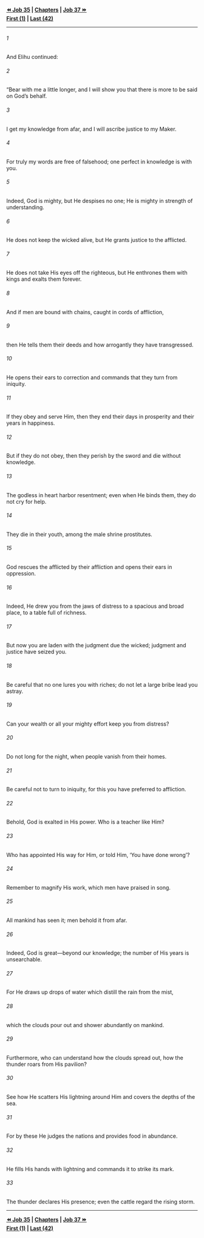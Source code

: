   
**[⏪ Job 35](./Job%2035.md) | [Chapters](./_index.md) | [Job 37 ⏩](./Job%2037.md)**  
**[First (1)](./Job%201.md) | [Last (42)](./Job%2042.md)**  
  
---  
  
###### 1  
And Elihu continued:  
  
###### 2  
“Bear with me a little longer, and I will show you that there is more to be said on God’s behalf.  
  
###### 3  
I get my knowledge from afar, and I will ascribe justice to my Maker.  
  
###### 4  
For truly my words are free of falsehood; one perfect in knowledge is with you.  
  
###### 5  
Indeed, God is mighty, but He despises no one; He is mighty in strength of understanding.  
  
###### 6  
He does not keep the wicked alive, but He grants justice to the afflicted.  
  
###### 7  
He does not take His eyes off the righteous, but He enthrones them with kings and exalts them forever.  
  
###### 8  
And if men are bound with chains, caught in cords of affliction,  
  
###### 9  
then He tells them their deeds and how arrogantly they have transgressed.  
  
###### 10  
He opens their ears to correction and commands that they turn from iniquity.  
  
###### 11  
If they obey and serve Him, then they end their days in prosperity and their years in happiness.  
  
###### 12  
But if they do not obey, then they perish by the sword and die without knowledge.  
  
###### 13  
The godless in heart harbor resentment; even when He binds them, they do not cry for help.  
  
###### 14  
They die in their youth, among the male shrine prostitutes.  
  
###### 15  
God rescues the afflicted by their affliction and opens their ears in oppression.  
  
###### 16  
Indeed, He drew you from the jaws of distress to a spacious and broad place, to a table full of richness.  
  
###### 17  
But now you are laden with the judgment due the wicked; judgment and justice have seized you.  
  
###### 18  
Be careful that no one lures you with riches; do not let a large bribe lead you astray.  
  
###### 19  
Can your wealth or all your mighty effort keep you from distress?  
  
###### 20  
Do not long for the night, when people vanish from their homes.  
  
###### 21  
Be careful not to turn to iniquity, for this you have preferred to affliction.  
  
###### 22  
Behold, God is exalted in His power. Who is a teacher like Him?  
  
###### 23  
Who has appointed His way for Him, or told Him, ‘You have done wrong’?  
  
###### 24  
Remember to magnify His work, which men have praised in song.  
  
###### 25  
All mankind has seen it; men behold it from afar.  
  
###### 26  
Indeed, God is great—beyond our knowledge; the number of His years is unsearchable.  
  
###### 27  
For He draws up drops of water which distill the rain from the mist,  
  
###### 28  
which the clouds pour out and shower abundantly on mankind.  
  
###### 29  
Furthermore, who can understand how the clouds spread out, how the thunder roars from His pavilion?  
  
###### 30  
See how He scatters His lightning around Him and covers the depths of the sea.  
  
###### 31  
For by these He judges the nations and provides food in abundance.  
  
###### 32  
He fills His hands with lightning and commands it to strike its mark.  
  
###### 33  
The thunder declares His presence; even the cattle regard the rising storm.  
  
  
---  
  
**[⏪ Job 35](./Job%2035.md) | [Chapters](./_index.md) | [Job 37 ⏩](./Job%2037.md)**  
**[First (1)](./Job%201.md) | [Last (42)](./Job%2042.md)**  
  
